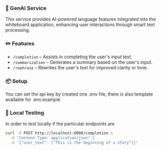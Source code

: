 ### 🧠 GenAI Service
This service provides AI-powered language features integrated into the whiteboard application, enhancing user interactions through smart text processing.

### ✏️ Features

- `/completion` – Assists in completing the user's input text.
- `/summarization` – Generates a summary based on the user's input.
- `/rephrase` – Rewrites the user's text for improved clarity or tone.


### 📦 Setup

You can set the api key by created one .env file, there is also template available for .env.example

### 📔 Local Testing

In order to test locally if the particular endpoints are 

```bash
curl -X POST http://localhost:8000/completion \
  -H "Content-Type: application/json" \
  -d '{"user_text": ["This is the beginning of a story"]}'
```




